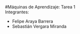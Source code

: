 #Máquinas de Aprendizaje: Tarea 1  
Integrantes:
- Felipe Araya Barrera
- Sebastián Vergara Miranda

